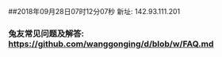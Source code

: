 ##2018年09月28日07时12分07秒 新址: 142.93.111.201
### 兔友常见问题及解答: https://github.com/wanggonging/d/blob/w/FAQ.md
